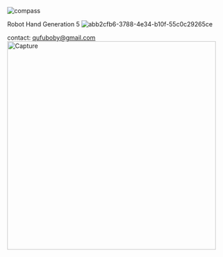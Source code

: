 ![compass](https://user-images.githubusercontent.com/46214170/214787511-68c9e236-1882-4d94-9c12-ec8bd7f8a69c.PNG)

Robot Hand Generation 5
![abb2cfb6-3788-4e34-b10f-55c0c29265ce](https://user-images.githubusercontent.com/46214170/214634308-0752a796-a163-4229-85e5-749729c63e51.png)

contact: qufuboby@gmail.com
<img width="480" alt="Capture" src="https://user-images.githubusercontent.com/46214170/214755356-f754cc4d-161e-4035-9ba4-cc45d272ed51.PNG">
